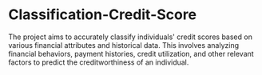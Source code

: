 # Classification-Credit-Score
The project aims to accurately classify individuals' credit scores based on various financial attributes and historical data. This involves analyzing financial behaviors, payment histories, credit utilization, and other relevant factors to predict the creditworthiness of an individual.
